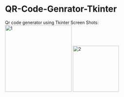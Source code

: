 # QR-Code-Genrator-Tkinter
Qr code generator using Tkinter
Screen Shots: 
<img width="219" alt="1" src="https://user-images.githubusercontent.com/97740767/174492113-6c6b97bd-48e8-440c-b50a-356131e76e2d.png">
<img width="151" alt="2" src="https://user-images.githubusercontent.com/97740767/174492124-7a07dd4c-effb-492a-a9fe-bf9e98f67a61.png">
